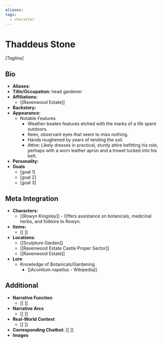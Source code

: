 ```yaml
---
aliases: 
tags:
  - character
---
```

# Thaddeus Stone 
*[Tagline]*

## Bio

- **Aliases:**
- **Title/Occupation:** head gardener
- **Affiliations:**
	- [[Ravenwood Estate]]
- **Backstory:**
- **Appearance:**
	- Notable Features
		- Weather-beaten features etched with the marks of a life spent outdoors.
		- Keen, observant eyes that seem to miss nothing.
		- Hands roughened by years of tending the soil.
		- Attire: Likely dresses in practical, sturdy attire befitting his role, perhaps with a worn leather apron and a trowel tucked into his belt.
- **Personality:**
- **Goals**
	- [goal 1]
	- [goal 2]
	- [goal 3]

## Meta Integration

- **Characters:**
	- [[Rowyn Kingsley]] - Offers assistance on botanicals, medicinal herbs, and folklore to Rowyn.
- **Items:**
	- [[ ]]
- **Locations:** 
	- [[Sculpture Garden]]
	- [[Ravenwood Estate Castle Proper Sector]]
	- [[Ravenwood Estate]]
- **Lore**
	- Knowledge of Botanicals/Gardening
		- [[Aconitum napellus - Wikipedia]]

## Additional

- **Narrative Function**
	- [[ ]]
- **Narrative Arcs**
	- [[ ]]
- **Real-World Context**
	- [[ ]]
- **Corresponding Chatbot:** [[ ]]
- **Images**